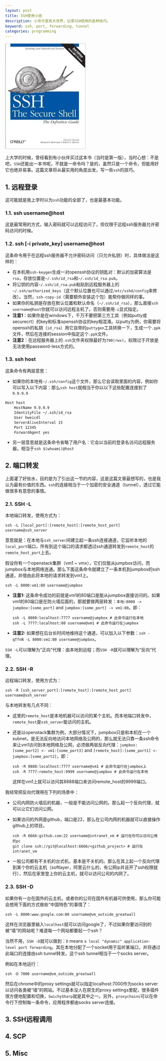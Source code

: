 ```yaml
---
layout: post
title: SSH使用小结
description: 小命令里有大世界，记录SSH使用的各种技巧。
keyword: ssh, port, forwarding, tunnel
categories: programming
---
```


![](/images/201409/ssh.jpg)

上大学的时候，曾经看到有小伙伴买过这本书（当时是第一版），当时心想：不是吧，`SSH`还能出一本书呢，不就是一命令吗？是的，虽然只是一个命令，但能用好它也绝非易事。这篇文章将从最实用的角度出发，写一些`ssh`的技巧。

## 1. 远程登录

这可能就是我上学时以为`ssh`功能的全部了，也是最基本功能。

### 1.1. ssh username@host

这是最常用的方式，输入密码就可以远程访问了，但仅限于远程ssh服务器允许密码访问的时候。

### 1.2. ssh [-i private_key] username@host

这条命令用于在远程ssh服务器不允许密码访问（只允许私钥）时，具体做法是这样的：

* 在本机用`ssh-keygen`生成一对openssh协议的钥匙对：默认的加密算法是`rsa`，存放位置是`~/.ssh/id_rsa`和`~/.ssh/id_rsa.pub`。
* 将公钥的内容`~/.ssh/id_rsa.pub`粘贴到远程服务器上的`~/.ssh/authorized_keys`（这个默认位置也可以通过`/etc/sshd/config`来修改）。当然，`ssh-copy-id`（需要额外安装这个包）能帮你做同样的事。
* 如果你的私钥是存放在默认位置和默认命名（`~/.ssh/id_rsa`），那么直接`ssh username@host`你就可以访问远程主机了。否则需要用`-i`显式指定。
* **注意1**：如果你是在windows下，千万不要把第三方工具（例如putty或securecrt）的key和标准openssh协议的key相混淆。以putty为例，你需要将openssh的私钥（`id_rsa`）用它自带的`puttygen`工具转换一下，生成一个`.ppk`文件，然后在连接的session中指定这个`.ppk`文件。
* **注意2**：在远程服务器上的`.ssh`文件夹权限最好为`700(rwx)`，权限过于开放是无法使用password-less方式的。

### 1.3. ssh host

这条命令有两层意思：

* 如果你的本地有`~/.ssh/config`这个文件，那么它会读取里面的内容，例如你可以写入以下内容：那么`ssh host`就相当于你以以下这些配置连接到了`9.9.9.9`
    
```
Host host
    HostName 9.9.9.9
    IdentityFile ~/.ssh/id_rsa
    User hweicdl
    ServerAliveInterval 15
    Port 12345
    ForwardAgent yes
```

* 另一层意思就是这条命令省略了用户名：它会以当前的登录名访问远程服务器，相当于`ssh $(whoami)@host`

## 2. 端口转发

上面灌了好些水，目的是为了引出这一节的内容，这是这篇文章最想写的，也是我认为最有价值的东西。`ssh`的连接相当于一个加密的安全通道（tunnel），透过它能做很多有意思的事情。

### 2.1. SSH -L

本地端口转发，使用方式为：

```
ssh -L [local_port]:[remote_host]:[remote_host_port] username@ssh_server
```

意思就是：在本地与`ssh_server`间建立起一条ssh连接通道，它监听本地的`local_port`端口，所有到这个端口的请求都透过ssh通道转发到`remote_host`的`remote_host_port`上去。

假设你有一个openstack集群（vm1 ~ vmx），它们仅能从jumpbox访问，而jumpbox与本地网络连通。那么下面这条命令就建立了一条本机到jumpbox的ssh通道，并借由此将本地的请求转发到vm1上。

```
ssh -L 8000:vm1:80 username@jumpbox
```

* **注意1:** 这条命令成功的前提是vm1的80端口是能从jumpbox直接访问的。如果vm1的80端口是在防火墙后面的，那就要做两层转发：`本地:8000 -> jumpbox:[some_port]` and `jumpbox:[some_port] -> vm1:80`。即：

    ```
    ssh -L 8000:localhost:7777 username@jumpbox # 此命令运行在本地
    ssh -L 7777:localhost:80 username@vm1 # 此命令运行在jumpbox
    ```

* **注意2:** 如果想在后台长时间地维持这个通道，可以加入以下参数：`ssh -qTfnN -L 8000:vm1:80 username@jumpbox`。

`SSH -L`可以理解为“正向”代理：由本地到远程；而`SSH -R`就可以理解为“反向”代理。

### 2.2. SSH -R

远程端口转发，使用方式为：

```
ssh -R [ssh_server_port]:[remote_host]:[remote_host_port] username@ssh_server
```

与本地转发有几点不同：

* 这里的`remote_host`是本地机器可以访问的某个主机。而本地端口转发中，`remote_host`是`ssh_server`能访问的主机。
* 还是以openstack集群为例，大部分情况下，jumpbox只是和本机在一个subnet，是无法反向地访问本地网络及公网的，那么就无法只靠一条ssh命令来让vm1访问到本地网络及公网，必须做两层反向代理：`jumpbox:[some_port2] <- vm1:[some_port3]` and `[remote_host]:[some_port1] <- jumpbox:[some_port2]`，即：

    ```
    ssh -R 8888:localhost:7777 username@vm1 # 此命令运行在jumpbox上
    ssh -R 7777:remote_host:9999 username@jumpbox # 此命令运行在本地
    ```

  这样在vm1上就可以访问其8888端口来访问remote_host的9999端口。

我经常把反向代理用在下列的场景中：

* 公司内网防火墙后的机器，一般是不能访问公网的。那么起一个反向代理，就可以让它们访问公网。
* 如果访问的外网是github，端口是22，那么在公司内网的机器就可以直接操作github上的项目。

    ```
    ssh -R 6666:github.com:22 username@intranet_vm # 运行在你可以访问公用的pc
    git clone ssh://git@localhost:6666/<github_project> # 运行在intranet_vm
    ```

* 一般公司都有不关机的台式机，基本是不关机的。那么在其上起一个反向代理到某个你的云主机（softlayer，阿里云什么的，有公网ip并且开了ssh权限就行），然后在家里登上你的云主机，就可以访问公司的内网了。

### 2.3. SSH -D

如果你有一台在国外的云主机，或者你的公司在国外有机器可供使用，那么你可能会想用下面的方式做些“中国特色”的事情了：

```
ssh -L 8000:www.google.com:80 username@vm_outside_greatwall
```

这样在浏览器里输入`localhost`就可以访问google了，不过如果你要访问别的被“墙”的网站呢？难道每一个网站都要起一个ssh？

当然不用，`SSH -D`就可以做到：`D` means `a local "dynamic" application-level port forwarding`。其在本地分配了一个socket用于监听某端口，并将通过此端口的连接由ssh tunnel转发。这个ssh tunnel相当于一个socks server。

例如在本地运行：

```
ssh -D 7000 username@vm_outside_greatwall
```

然后在chrome中的proxy settings就可以指定localhost:7000作为socks server以访问各类被“墙”的网站。不过基本没人在原生的proxy settings里配，很多插件很方便地配置和切换，`SwichySharp`就是其中之一。另外，`proxychains`可以在命令行下控制每一条命令，应用程序都由socks server连接。

## 3. SSH远程调用

## 4. SCP

## 5. Misc